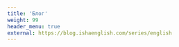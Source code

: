```yaml
---
title: 'Блог'
weight: 99
header_menu: true
external: https://blog.ishaenglish.com/series/english
---
```

